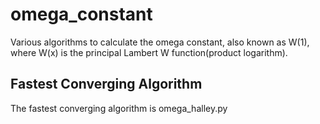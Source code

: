 # omega_constant
Various algorithms to calculate the omega constant, also known as W(1), where W(x) is the principal Lambert W function(product logarithm).
## Fastest Converging Algorithm
The fastest converging algorithm is omega_halley.py
